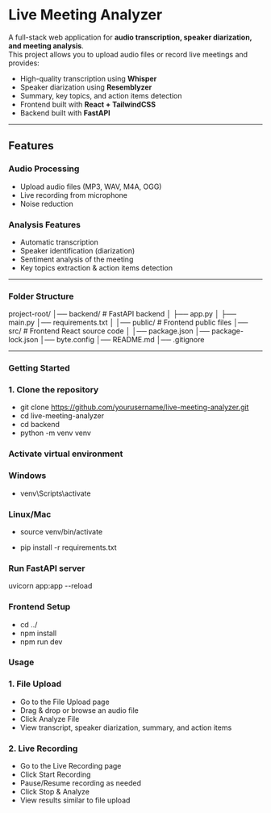 # Live Meeting Analyzer

A full-stack web application for **audio transcription, speaker diarization, and meeting analysis**.  
This project allows you to upload audio files or record live meetings and provides:  

- High-quality transcription using **Whisper**  
- Speaker diarization using **Resemblyzer**  
- Summary, key topics, and action items detection  
- Frontend built with **React + TailwindCSS**  
- Backend built with **FastAPI**  

---

## Features

### Audio Processing
- Upload audio files (MP3, WAV, M4A, OGG)  
- Live recording from microphone  
- Noise reduction  

### Analysis Features
- Automatic transcription  
- Speaker identification (diarization)  
- Sentiment analysis of the meeting  
- Key topics extraction & action items detection  

---
### Folder Structure
project-root/
│── backend/ # FastAPI backend
│ ├── app.py
│ ├── main.py
│── requirements.txt
│
│── public/ # Frontend public files
│── src/ # Frontend React source code
│
│── package.json
│── package-lock.json
│── byte.config
│── README.md
│── .gitignore


---

### Getting Started

### 1. Clone the repository

- git clone https://github.com/yourusername/live-meeting-analyzer.git
- cd live-meeting-analyzer
- cd backend
- python -m venv venv

### Activate virtual environment
### Windows
- venv\Scripts\activate
### Linux/Mac
- source venv/bin/activate

- pip install -r requirements.txt

### Run FastAPI server
uvicorn app:app --reload

### Frontend Setup
- cd ../
- npm install
- npm run dev

### Usage
### 1. File Upload
- Go to the File Upload page
- Drag & drop or browse an audio file
- Click Analyze File
- View transcript, speaker diarization, summary, and action items
### 2. Live Recording
- Go to the Live Recording page
- Click Start Recording
- Pause/Resume recording as needed
- Click Stop & Analyze
- View results similar to file upload




